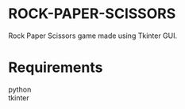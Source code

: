 # ROCK-PAPER-SCISSORS
Rock Paper Scissors game made using Tkinter GUI.

# Requirements
python<br>
tkinter
